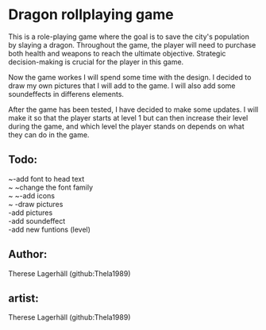 # Dragon rollplaying game

This is a role-playing game where the goal is to save the city's population by slaying a dragon. Throughout the game, the player will need to purchase both health and weapons to reach the ultimate objective. Strategic decision-making is crucial for the player in this game.

Now the game workes I will spend some time with the design. I decided to draw my own pictures that I will add to the game. I will also add some soundeffects in differens elements.

After the game has been tested, I have decided to make some updates. I will make it so that the player starts at level 1 but can then increase their level during the game, and which level the player stands on depends on what they can do in the game.

## Todo:

~-add font to head text<br>~
~change the font family<br>~
~-add icons<br>~
-draw pictures<br>
-add pictures <br>
-add soundeffect<br>
-add new funtions (level)

## Author:

Therese Lagerhäll (github:Thela1989)

## artist:

Therese Lagerhäll (github:Thela1989)
